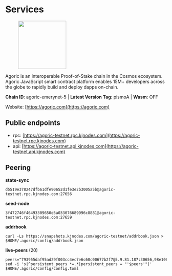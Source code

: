 # Services

<figure><img src="https://raw.githubusercontent.com/kj89/testnet_manuals/main/pingpub/logos/agoric.png" width="150" alt=""><figcaption></figcaption></figure>

Agoric is an interoperable Proof-of-Stake chain in the Cosmos ecosystem.  Agoric JavaScript smart contract platform enables 15M+ developers across the  globe to rapidly build and deploy dapps on-chain.

**Chain ID**: agoric-emerynet-5 | **Latest Version Tag**: pismoA | **Wasm**: OFF

Website: [https://agoric.com](https://agoric.com)


## Public endpoints

* rpc: [https://agoric-testnet.rpc.kjnodes.com](https://agoric-testnet.rpc.kjnodes.com)
* api: [https://agoric-testnet.api.kjnodes.com](https://agoric-testnet.api.kjnodes.com)

## Peering

**state-sync**

```
d5519e378247dfb61dfe90652d1fe3e2b3005a5b@agoric-testnet.rpc.kjnodes.com:27656
```

**seed-node**

```
3f472746f46493309650e5a033076689996c8881@agoric-testnet.rpc.kjnodes.com:27659
```

**addrbook**
```
curl -Ls https://snapshots.kjnodes.com/agoric-testnet/addrbook.json > $HOME/.agoric/config/addrbook.json
```

**live-peers** (20)
```
peers="793955daf95ad29f003cc4ec7e6c60c00677b2f7@5.9.81.187:30656,98e1069b1cfc445e377eda6a0eadd94f7877065d@162.55.169.76:26656,ca166d3c56c6cf05c3e9ebb6a170a6986eead9a0@34.133.238.194:26656,d5519e378247dfb61dfe90652d1fe3e2b3005a5b@65.109.68.190:27656,e5d3db7a51d3fb40a4855d6677318944faf7d5f2@142.132.191.166:26656,6f9e22eba0130f1a29c25e28beeae69b2621a403@35.226.248.0:26656,fd9d8063921531990cfebb72d5adadf276484e8d@13.215.217.74:26656,bf32fb432cce9579c3bd20171f2918b9b2873796@154.12.225.46:26656,a3a1e6c7a9ceec632c22769a9e369d05a796dc24@65.108.79.246:26709,a5b991654d0723e038d3723b1345b2a288d49146@38.242.156.28:26656,a875ef614b3902dd567be2076f18239681f24e35@185.146.148.112:26656,c63cc83797e108ee7881209dd1545671a5e92ea6@35.238.211.8:26656,6644a86094a0cb0152f83aed74357c439657770b@185.239.209.79:26656,c72d05f83b53dc7f6c55d7d3e67c304716d27d80@116.202.227.117:27656,53ae0b0710f2f32aa60717953a51e60a7ad7b1c5@34.172.197.172:26656,8dfb920cdc2eba42b688f44fdd26e12dabfbb6a9@95.217.130.111:27656,32f7fbecd40b420d592ac460703c4ac647875566@65.109.23.238:26656,42084028a65c5d609793ffc618d1dcbf374fc301@65.109.28.219:14456,fb86a0993c694c981a28fa1ebd1fd692f345348b@34.171.162.87:26656,7b1cafa0879374125c623d854bcc0cb9cd98729e@185.213.25.151:26656"
sed -i 's|^persistent_peers *=.*|persistent_peers = "'$peers'"|' $HOME/.agoric/config/config.toml
```
